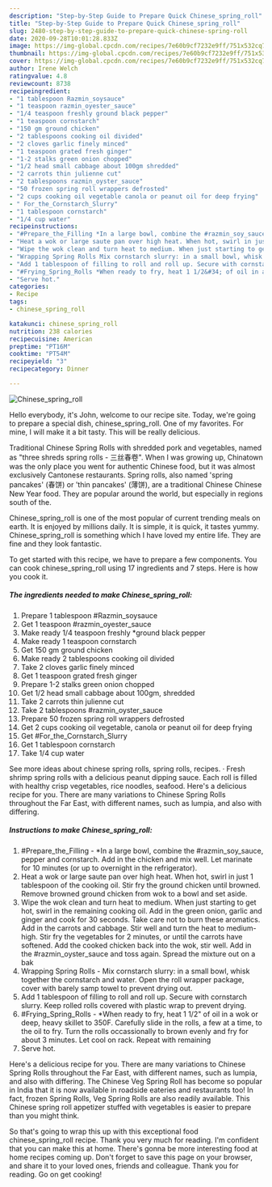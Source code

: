 ```yaml
---
description: "Step-by-Step Guide to Prepare Quick Chinese_spring_roll"
title: "Step-by-Step Guide to Prepare Quick Chinese_spring_roll"
slug: 2480-step-by-step-guide-to-prepare-quick-chinese-spring-roll
date: 2020-09-28T10:01:28.833Z
image: https://img-global.cpcdn.com/recipes/7e60b9cf7232e9ff/751x532cq70/chinese_spring_roll-recipe-main-photo.jpg
thumbnail: https://img-global.cpcdn.com/recipes/7e60b9cf7232e9ff/751x532cq70/chinese_spring_roll-recipe-main-photo.jpg
cover: https://img-global.cpcdn.com/recipes/7e60b9cf7232e9ff/751x532cq70/chinese_spring_roll-recipe-main-photo.jpg
author: Irene Welch
ratingvalue: 4.8
reviewcount: 8738
recipeingredient:
- "1 tablespoon Razmin_soysauce"
- "1 teaspoon razmin_oyester_sauce"
- "1/4 teaspoon freshly ground black pepper"
- "1 teaspoon cornstarch"
- "150 gm ground chicken"
- "2 tablespoons cooking oil divided"
- "2 cloves garlic finely minced"
- "1 teaspoon grated fresh ginger"
- "1-2 stalks green onion chopped"
- "1/2 head small cabbage about 100gm shredded"
- "2 carrots thin julienne cut"
- "2 tablespoons razmin_oyster_sauce"
- "50 frozen spring roll wrappers defrosted"
- "2 cups cooking oil vegetable canola or peanut oil for deep frying"
- " For_the_Cornstarch_Slurry"
- "1 tablespoon cornstarch"
- "1/4 cup water"
recipeinstructions:
- "#Prepare_the_Filling *In a large bowl, combine the #razmin_soy_sauce, pepper and cornstarch. Add in the chicken and mix well. Let marinate for 10 minutes (or up to overnight in the refrigerator)."
- "Heat a wok or large saute pan over high heat. When hot, swirl in just 1 tablespoon of the cooking oil. Stir fry the ground chicken until browned. Remove browned ground chicken from wok to a bowl and set aside."
- "Wipe the wok clean and turn heat to medium. When just starting to get hot, swirl in the remaining cooking oil. Add in the green onion, garlic and ginger and cook for 30 seconds. Take care not to burn these aromatics. Add in the carrots and cabbage. Stir well and turn the heat to medium-high. Stir fry the vegetables for 2 minutes, or until the carrots have softened. Add the cooked chicken back into the wok, stir well. Add in the #razmin_oyster_sauce and toss again. Spread the mixture out on a bak"
- "Wrapping Spring Rolls Mix cornstarch slurry: in a small bowl, whisk together the cornstarch and water. Open the roll wrapper package, cover with barely samp towel to prevent drying out."
- "Add 1 tablespoon of filling to roll and roll up. Secure with cornstarch slurry. Keep rolled rolls covered with plastic wrap to prevent drying."
- "#Frying_Spring_Rolls *When ready to fry, heat 1 1/2&#34; of oil in a wok or deep, heavy skillet to 350F. Carefully slide in the rolls, a few at a time, to the oil to fry. Turn the rolls occassionally to brown evenly and fry for about 3 minutes. Let cool on rack. Repeat with remaining"
- "Serve hot."
categories:
- Recipe
tags:
- chinese_spring_roll

katakunci: chinese_spring_roll 
nutrition: 238 calories
recipecuisine: American
preptime: "PT16M"
cooktime: "PT54M"
recipeyield: "3"
recipecategory: Dinner

---
```



![Chinese_spring_roll](https://img-global.cpcdn.com/recipes/7e60b9cf7232e9ff/751x532cq70/chinese_spring_roll-recipe-main-photo.jpg)

Hello everybody, it's John, welcome to our recipe site. Today, we're going to prepare a special dish, chinese_spring_roll. One of my favorites. For mine, I will make it a bit tasty. This will be really delicious.

Traditional Chinese Spring Rolls with shredded pork and vegetables, named as &#34;three shreds spring rolls - 三丝春卷&#34;. When I was growing up, Chinatown was the only place you went for authentic Chinese food, but it was almost exclusively Cantonese restaurants. Spring rolls, also named &#39;spring pancakes&#39; (春饼) or &#39;thin pancakes&#39; (薄饼), are a traditional Chinese Chinese New Year food. They are popular around the world, but especially in regions south of the.

Chinese_spring_roll is one of the most popular of current trending meals on earth. It is enjoyed by millions daily. It is simple, it is quick, it tastes yummy. Chinese_spring_roll is something which I have loved my entire life. They are fine and they look fantastic.


To get started with this recipe, we have to prepare a few components. You can cook chinese_spring_roll using 17 ingredients and 7 steps. Here is how you cook it.

<!--inarticleads1-->

##### The ingredients needed to make Chinese_spring_roll:

1. Prepare 1 tablespoon #Razmin_soysauce
1. Get 1 teaspoon #razmin_oyester_sauce
1. Make ready 1/4 teaspoon freshly *ground black pepper
1. Make ready 1 teaspoon cornstarch
1. Get 150 gm ground chicken
1. Make ready 2 tablespoons cooking oil divided
1. Take 2 cloves garlic finely minced
1. Get 1 teaspoon grated fresh ginger
1. Prepare 1-2 stalks green onion chopped
1. Get 1/2 head small cabbage about 100gm, shredded
1. Take 2 carrots thin julienne cut
1. Take 2 tablespoons #razmin_oyster_sauce
1. Prepare 50 frozen spring roll wrappers defrosted
1. Get 2 cups cooking oil vegetable, canola or peanut oil for deep frying
1. Get  #For_the_Cornstarch_Slurry
1. Get 1 tablespoon cornstarch
1. Take 1/4 cup water


See more ideas about chinese spring rolls, spring rolls, recipes. · Fresh shrimp spring rolls with a delicious peanut dipping sauce. Each roll is filled with healthy crisp vegetables, rice noodles, seafood. Here&#39;s a delicious recipe for you. There are many variations to Chinese Spring Rolls throughout the Far East, with different names, such as lumpia, and also with differing. 

<!--inarticleads2-->

##### Instructions to make Chinese_spring_roll:

1. #Prepare_the_Filling - *In a large bowl, combine the #razmin_soy_sauce, pepper and cornstarch. Add in the chicken and mix well. Let marinate for 10 minutes (or up to overnight in the refrigerator).
1. Heat a wok or large saute pan over high heat. When hot, swirl in just 1 tablespoon of the cooking oil. Stir fry the ground chicken until browned. Remove browned ground chicken from wok to a bowl and set aside.
1. Wipe the wok clean and turn heat to medium. When just starting to get hot, swirl in the remaining cooking oil. Add in the green onion, garlic and ginger and cook for 30 seconds. Take care not to burn these aromatics. Add in the carrots and cabbage. Stir well and turn the heat to medium-high. Stir fry the vegetables for 2 minutes, or until the carrots have softened. Add the cooked chicken back into the wok, stir well. Add in the #razmin_oyster_sauce and toss again. Spread the mixture out on a bak
1. Wrapping Spring Rolls - Mix cornstarch slurry: in a small bowl, whisk together the cornstarch and water. Open the roll wrapper package, cover with barely samp towel to prevent drying out.
1. Add 1 tablespoon of filling to roll and roll up. Secure with cornstarch slurry. Keep rolled rolls covered with plastic wrap to prevent drying.
1. #Frying_Spring_Rolls - *When ready to fry, heat 1 1/2&#34; of oil in a wok or deep, heavy skillet to 350F. Carefully slide in the rolls, a few at a time, to the oil to fry. Turn the rolls occassionally to brown evenly and fry for about 3 minutes. Let cool on rack. Repeat with remaining
1. Serve hot.


Here&#39;s a delicious recipe for you. There are many variations to Chinese Spring Rolls throughout the Far East, with different names, such as lumpia, and also with differing. The Chinese Veg Spring Roll has become so popular in India that it is now available in roadside eateries and restaurants too! In fact, frozen Spring Rolls, Veg Spring Rolls are also readily available. This Chinese spring roll appetizer stuffed with vegetables is easier to prepare than you might think. 

So that's going to wrap this up with this exceptional food chinese_spring_roll recipe. Thank you very much for reading. I'm confident that you can make this at home. There's gonna be more interesting food at home recipes coming up. Don't forget to save this page on your browser, and share it to your loved ones, friends and colleague. Thank you for reading. Go on get cooking!
